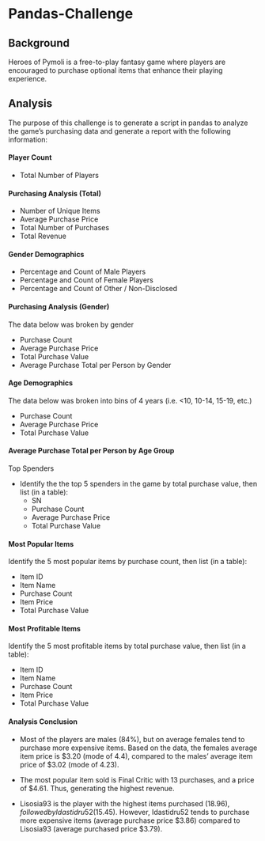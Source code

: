 # Pandas-Challenge

## Background

Heroes of Pymoli is a free-to-play fantasy game where players are encouraged to purchase optional items that enhance their playing experience. 

## Analysis

The purpose of this challenge is to generate a script in pandas to analyze the game’s purchasing data and generate a report with the following information:

#### Player Count
* Total Number of Players

#### Purchasing Analysis (Total)
*	Number of Unique Items
*	Average Purchase Price
*	Total Number of Purchases
*	Total Revenue

#### Gender Demographics
*	Percentage and Count of Male Players
*	Percentage and Count of Female Players
*	Percentage and Count of Other / Non-Disclosed

#### Purchasing Analysis (Gender)
The data below was broken by gender 
  * Purchase Count
  *	Average Purchase Price
  *	Total Purchase Value
  *	Average Purchase Total per Person by Gender

#### Age Demographics
The data below was broken into bins of 4 years (i.e. <10, 10-14, 15-19, etc.) 
 *	Purchase Count
 *	Average Purchase Price
 *	Total Purchase Value

#### Average Purchase Total per Person by Age Group
Top Spenders
  *	Identify the the top 5 spenders in the game by total purchase value, then list (in a table): 
    *	SN
    *	Purchase Count
    *	Average Purchase Price
    *	Total Purchase Value

#### Most Popular Items
Identify the 5 most popular items by purchase count, then list (in a table): 
  * Item ID
  *	Item Name
  *	Purchase Count
  *	Item Price
  *	Total Purchase Value

#### Most Profitable Items
Identify the 5 most profitable items by total purchase value, then list (in a table): 
  *	Item ID
  *	Item Name
  *	Purchase Count
  *	Item Price
  *	Total Purchase Value

#### Analysis Conclusion

* Most of the players are males (84%), but on average females tend to purchase more expensive items. Based on the data, the females average item price is $3.20 (mode of 4.4), compared to the males’ average item price of $3.02 (mode of 4.23).

* The most popular item sold is Final Critic with 13 purchases, and a price of $4.61. Thus, generating the highest revenue.

* Lisosia93 is the player with the highest items purchased ($18.96), followed by Idastidru52 ($15.45). However, Idastidru52 tends to purchase more expensive items (average purchase price $3.86) compared to Lisosia93 (average purchased price $3.79).
